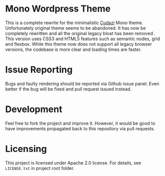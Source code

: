 # Mono Wordpress Theme
This is a complete rewrite for the minimalistic [Cudazi](http://cudazi.com ) Mono theme. Unfortunately original theme seems to be abandoned. It has now be completely rewritten and all the original legacy bloat has been removed . This version uses CSS3 and HTML5 features such as semantic nodes, grid and flexbox. While this theme now does not support all legacy browser versions, the codebase is more clear and loading times are faster.

# Issue Reporting
Bugs and faulty rendering should be reported via Github issue panel. Even better if the bug will be fixed and pull request issued instead.

# Development
Feel free to fork the project and improve it. However, it would be good to have improvements propagated back to this repository via pull requests.

# Licensing
This project is licensed under Apache 2.0 license. For details, see `LICENSE.txt` in project root folder.
